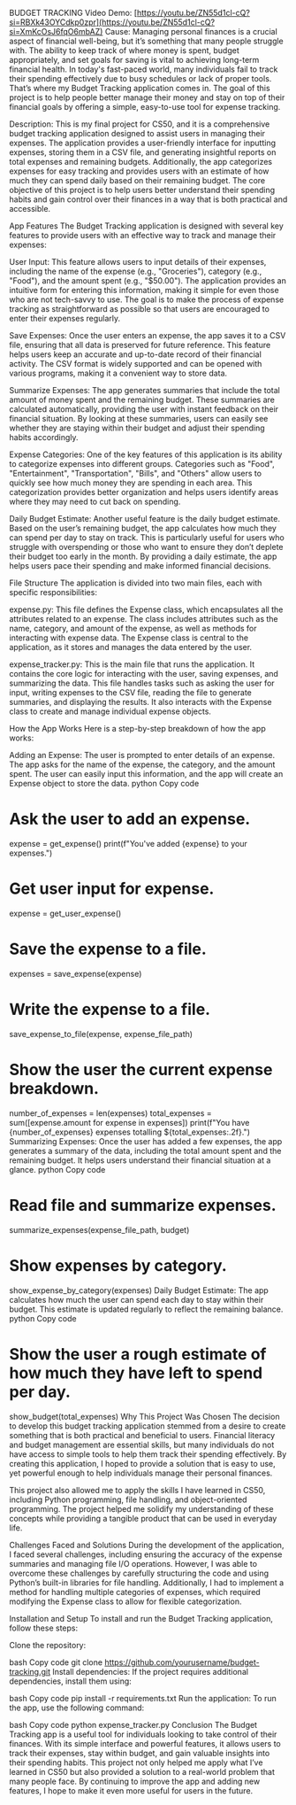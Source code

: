 BUDGET TRACKING
Video Demo: [https://youtu.be/ZN55d1cl-cQ?si=RBXk43OYCdkp0zpr](https://youtu.be/ZN55d1cl-cQ?si=XmKcOsJ6fqO6mbAZ)
Cause: Managing personal finances is a crucial aspect of financial well-being, but it’s something that many people struggle with. The ability to keep track of where money is spent, budget appropriately, and set goals for saving is vital to achieving long-term financial health. In today's fast-paced world, many individuals fail to track their spending effectively due to busy schedules or lack of proper tools. That’s where my Budget Tracking application comes in. The goal of this project is to help people better manage their money and stay on top of their financial goals by offering a simple, easy-to-use tool for expense tracking.

Description: This is my final project for CS50, and it is a comprehensive budget tracking application designed to assist users in managing their expenses. The application provides a user-friendly interface for inputting expenses, storing them in a CSV file, and generating insightful reports on total expenses and remaining budgets. Additionally, the app categorizes expenses for easy tracking and provides users with an estimate of how much they can spend daily based on their remaining budget. The core objective of this project is to help users better understand their spending habits and gain control over their finances in a way that is both practical and accessible.

App Features
The Budget Tracking application is designed with several key features to provide users with an effective way to track and manage their expenses:

User Input: This feature allows users to input details of their expenses, including the name of the expense (e.g., "Groceries"), category (e.g., "Food"), and the amount spent (e.g., "$50.00"). The application provides an intuitive form for entering this information, making it simple for even those who are not tech-savvy to use. The goal is to make the process of expense tracking as straightforward as possible so that users are encouraged to enter their expenses regularly.

Save Expenses: Once the user enters an expense, the app saves it to a CSV file, ensuring that all data is preserved for future reference. This feature helps users keep an accurate and up-to-date record of their financial activity. The CSV format is widely supported and can be opened with various programs, making it a convenient way to store data.

Summarize Expenses: The app generates summaries that include the total amount of money spent and the remaining budget. These summaries are calculated automatically, providing the user with instant feedback on their financial situation. By looking at these summaries, users can easily see whether they are staying within their budget and adjust their spending habits accordingly.

Expense Categories: One of the key features of this application is its ability to categorize expenses into different groups. Categories such as "Food", "Entertainment", "Transportation", "Bills", and "Others" allow users to quickly see how much money they are spending in each area. This categorization provides better organization and helps users identify areas where they may need to cut back on spending.

Daily Budget Estimate: Another useful feature is the daily budget estimate. Based on the user’s remaining budget, the app calculates how much they can spend per day to stay on track. This is particularly useful for users who struggle with overspending or those who want to ensure they don’t deplete their budget too early in the month. By providing a daily estimate, the app helps users pace their spending and make informed financial decisions.

File Structure
The application is divided into two main files, each with specific responsibilities:

expense.py: This file defines the Expense class, which encapsulates all the attributes related to an expense. The class includes attributes such as the name, category, and amount of the expense, as well as methods for interacting with expense data. The Expense class is central to the application, as it stores and manages the data entered by the user.

expense_tracker.py: This is the main file that runs the application. It contains the core logic for interacting with the user, saving expenses, and summarizing the data. This file handles tasks such as asking the user for input, writing expenses to the CSV file, reading the file to generate summaries, and displaying the results. It also interacts with the Expense class to create and manage individual expense objects.

How the App Works
Here is a step-by-step breakdown of how the app works:

Adding an Expense: The user is prompted to enter details of an expense. The app asks for the name of the expense, the category, and the amount spent. The user can easily input this information, and the app will create an Expense object to store the data.
python
Copy code
# Ask the user to add an expense.
expense = get_expense()
print(f"You've added {expense} to your expenses.")

# Get user input for expense.
expense = get_user_expense()
# Save the expense to a file.
expenses = save_expense(expense)

# Write the expense to a file.
save_expense_to_file(expense, expense_file_path)
# Show the user the current expense breakdown.
number_of_expenses = len(expenses)
total_expenses = sum([expense.amount for expense in expenses])
print(f"You have {number_of_expenses} expenses totalling ${total_expenses:.2f}.")
Summarizing Expenses: Once the user has added a few expenses, the app generates a summary of the data, including the total amount spent and the remaining budget. It helps users understand their financial situation at a glance.
python
Copy code
# Read file and summarize expenses.
summarize_expenses(expense_file_path, budget)

# Show expenses by category.
show_expense_by_category(expenses)
Daily Budget Estimate: The app calculates how much the user can spend each day to stay within their budget. This estimate is updated regularly to reflect the remaining balance.
python
Copy code
# Show the user a rough estimate of how much they have left to spend per day.
show_budget(total_expenses)
Why This Project Was Chosen
The decision to develop this budget tracking application stemmed from a desire to create something that is both practical and beneficial to users. Financial literacy and budget management are essential skills, but many individuals do not have access to simple tools to help them track their spending effectively. By creating this application, I hoped to provide a solution that is easy to use, yet powerful enough to help individuals manage their personal finances.

This project also allowed me to apply the skills I have learned in CS50, including Python programming, file handling, and object-oriented programming. The project helped me solidify my understanding of these concepts while providing a tangible product that can be used in everyday life.

Challenges Faced and Solutions
During the development of the application, I faced several challenges, including ensuring the accuracy of the expense summaries and managing file I/O operations. However, I was able to overcome these challenges by carefully structuring the code and using Python’s built-in libraries for file handling. Additionally, I had to implement a method for handling multiple categories of expenses, which required modifying the Expense class to allow for flexible categorization.

Installation and Setup
To install and run the Budget Tracking application, follow these steps:

Clone the repository:

bash
Copy code
git clone https://github.com/yourusername/budget-tracking.git
Install dependencies: If the project requires additional dependencies, install them using:

bash
Copy code
pip install -r requirements.txt
Run the application: To run the app, use the following command:

bash
Copy code
python expense_tracker.py
Conclusion
The Budget Tracking app is a useful tool for individuals looking to take control of their finances. With its simple interface and powerful features, it allows users to track their expenses, stay within budget, and gain valuable insights into their spending habits. This project not only helped me apply what I’ve learned in CS50 but also provided a solution to a real-world problem that many people face. By continuing to improve the app and adding new features, I hope to make it even more useful for users in the future.

